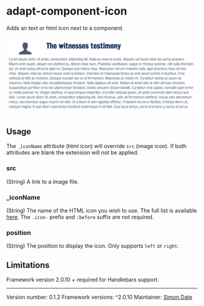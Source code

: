 # adapt-component-icon

Adds an text or html icon next to a component.

<img src='https://github.com/KingsOnline/repo-files/blob/master/component-icon-example.png?raw=true' />

## Usage

The `_iconName` attribute (html icon) will override `src` (image icon). If both attributes are blank the extension will not be applied.

### src

(String) A link to a image file.

### _iconName

(String) The name of the HTML icon you wish to use. The full list is available [here](https://github.com/adaptlearning/adapt-contrib-vanilla/blob/master/less/src/icons.less#L36-L362). The `.icon-` prefix and `:before` suffix are not required.

### position

(String) The position to display the icon. Only supports `left` or `right`.

## Limitations

Framework version 2.0.10 + required for Handlebars support.

---

Version number: 0.1.2
Framework versions: ^2.0.10
Maintainer: <a href='mailto:simon.date@kcl.ac.uk'>Simon Date</a>
